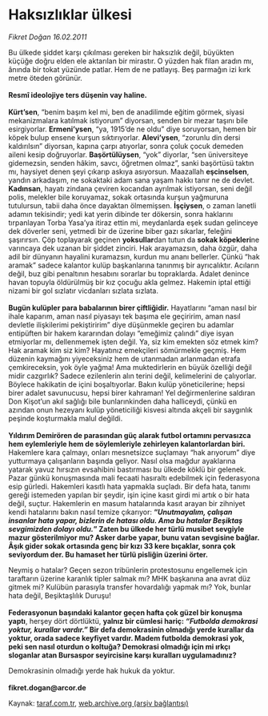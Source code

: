# Haksızlıklar ülkesi

*Fikret Doğan 16.02.2011*

<div class="yazi"><p>Bu ülkede şiddet karşı çıkılması gereken bir haksızlık değil, büyükten küçüğe doğru elden ele aktarılan bir mirastır. O yüzden hak filan aradın mı, ânında bir tokat yüzünde patlar. Hem de ne patlayış. Beş parmağın izi kırk metre öteden görünür.<br/><br/><b>Resmî ideolojiye ters düşenin vay haline.</b> <br/><br/><b>Kürt’sen</b>, “benim başım kel mi, ben de anadilimde eğitim görmek, siyasi mekanizmalara katılmak istiyorum” diyorsan, senden bir mezar taşını bile esirgiyorlar. <b>Ermeni’ysen</b>, “ya, 1915’de ne oldu” diye soruyorsan, hemen bir köpek bulup ensene kurşun sıktırıyorlar. <b>Alevi’ysen</b>, “zorunlu din dersi kaldırılsın” diyorsan, kapına çarpı atıyorlar, sonra çoluk çocuk demeden aileni kesip doğruyorlar. <b>Başörtülüysen</b>, “yok” diyorlar, “sen üniversiteye gidemezsin, senden hâkim, savcı, öğretmen olmaz”, sanki başörtüsü taktın mı, haysiyet denen şeyi çıkarıp askıya asıyorsun. Maazallah <b>eşcinselsen</b>, yandın arkadaşım, ne sokaktaki adam sana yaşam hakkı tanır ne de devlet. <b>Kadınsan</b>, hayatı zindana çeviren kocandan ayrılmak istiyorsan, seni değil polis, melekler bile koruyamaz, sokak ortasında kurşun yağmuruna tutulursun, tabii daha önce dayaktan ölmemişsen. <b>İşçiysen</b>, o zaman lanetli adamın tekisindir; yedi kat yerin dibinde ter dökersin, sonra haklarını tırpanlayan Torba Yasa’ya itiraz ettin mi, meydanlarda eşek sudan gelinceye dek döverler seni, yetmedi bir de üzerine biber gazı sıkarlar, feleğini şaşırırsın. Çöp toplayarak geçinen <b>yoksullar</b>dan tutun da <b>sokak köpekleri</b>ne varıncaya dek uzanan bir şiddet zinciri. Hak arayamazsın, daha özgür, daha adil bir dünyanın hayalini kuramazsın, kurdun mu ananı bellerler. Çünkü “hak aramak” sadece kalantor kulüp başkanlarına tanınmış bir ayrıcalıktır. Acıların değil, buz gibi penaltının hesabını sorarlar bu topraklarda. Adalet denince havan topuyla öldürülmüş bir kız çocuğu akla gelmez. Hakemin iptal ettiği nizami bir gol sızlatır vicdanları sızlata sızlata.<br/><br/><b>Bugün kulüpler para babalarının birer çiftliğidir.</b> Hayatlarını “aman nasıl bir ihale kaparım, aman nasıl piyasayı tek başıma ele geçiririm, aman nasıl devletle ilişkilerimi pekiştiririm” diye düşünmekle geçiren bu adamlar entipüften bir hakem kararından dolayı “emeğimiz çalındı” diye isyan etmiyorlar mı, dellenmemek işten değil. Ya, siz kim emekten söz etmek kim? Hak aramak kim siz kim? Hayatınız emekçileri sömürmekle geçmiş. Hem düzenin kaymağını yiyeceksiniz hem de utanmadan arlanmadan etrafa çemkireceksin, yok öyle yağma! Ama muktedirlerin en büyük özelliği değil midir cazgırlık? Sadece ezilenlerin alın terini değil, kelimelerini de çalıyorlar. Böylece hakikatin de içini boşaltıyorlar. Bakın kulüp yöneticilerine; hepsi birer adalet savunucusu, hepsi birer kahraman! Yel değirmenlerine saldıran Don Kişot’un akıl sağlığı bile bunlarınkinden daha halliceydi, çünkü en azından onun hezeyanı kulüp yöneticiliği kisvesi altında akçeli bir saygınlık peşinde koşturmakla malul değildi.<br/><br/><b>Yıldırım Demirören de parasından güç alarak futbol ortamını pervasızca hem eylemleriyle hem de söylemleriyle zehirleyen kalantorlardan biri.</b> Hakemlere kara çalmayı, onları mesnetsizce suçlamayı “hak arıyorum” diye yutturmaya çalışanların başında geliyor. Nasıl olsa mağdur ayaklarına yatarak yavuz hırsızın evsahibini bastırması bu ülkede köklü bir gelenek. Pazar günkü konuşmasında mali fecaati hasıraltı edebilmek için federasyona esip gürledi. Hakemleri kasıtlı hata yapmakla suçladı. Bir defa hata, tanımı gereği istemeden yapılan bir şeydir, işin içine kasıt girdi mi artık o bir hata değil, suçtur. Hakemlerin en masum hatalarında kasıt arayan bir zihniyet kendi hatalarını bakın nasıl temize çıkarıyor: <b>“<i>Unutmayalım, çalışan insanlar hata yapar, bizlerin de hatası oldu. Ama bu hatalar Beşiktaş sevgimizden dolayı oldu.</i>” Zaten bu ülkede her türlü musibet sevgiyle mazur gösterilmiyor mu? Asker darbe yapar, bunu vatan sevgisine bağlar. Âşık gider sokak ortasında genç bir kızı 33 kere bıçaklar, sonra çok seviyordum der. Bu hamaset her türlü pisliğin üzerini örter.</b></p>
<p>Neymiş o hatalar? Geçen sezon tribünlerin protestosunu engellemek için taraftarın üzerine karanlık tipler salmak mı? MHK başkanına ana avrat düz gitmek mi? Kulübün parasıyla transfer hovardalığı yapmak mı? Yok, bunlar hata değil, Beşiktaşlılık Duruşu!<br/><br/><b>Federasyonun başındaki kalantor geçen hafta çok güzel bir konuşma yaptı</b>, herşey dört dörtlüktü, <b>yalnız bir cümlesi hariç: <i>“Futbolda demokrasi yoktur, kurallar vardır.”</i> Bir defa demokrasinin olmadığı yerde kurallar da yoktur, orada sadece keyfiyet vardır. Madem futbolda demokrasi yok, peki sen nasıl oturdun o koltuğa? Demokrasi olmadığı için mi ırkçı sloganlar atan Bursaspor seyircisine karşı kuralları uygulamadınız?</b></p>
<p>Demokrasinin olmadığı yerde hak hukuk da yoktur.<br/><br/><b>fikret.dogan@arcor.de </b></p>
</div>

Kaynak: [taraf.com.tr](http://www.taraf.com.tr/fikret-dogan/makale-haksizliklar-ulkesi.htm), [web.archive.org (arşiv bağlantısı)](http://web.archive.org/web/20131107084057/http://www.taraf.com.tr/fikret-dogan/makale-haksizliklar-ulkesi.htm)
